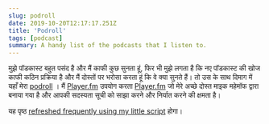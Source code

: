 ```yaml
---
slug: podroll
date: 2019-10-20T12:17:17.251Z
title: 'Podroll'
tags: [podcast]
summary: A handy list of the podcasts that I listen to.
---
```


मुझे पॉडकास्ट बहुत पसंद है और मैं काफी कुछ सुनता हूं, फिर भी मुझे लगता है कि नए पॉडकास्ट की खोज काफी कठिन प्रक्रिया है और मैं दोस्तों पर भरोसा करता हूं कि वे क्या सुनते हैं। तो उस के साथ दिमाग में यहाँ मेरा [podroll](https://player.fm/pkinlan/fm.opml) । मैं [Player.fm](https://player.fm) उपयोग करता [Player.fm](https://player.fm) जो मेरे अच्छे दोस्त माइक महेमॉफ द्वारा बनाया गया है और आपकी सदस्यता सूची को साझा करने और निर्यात करने की क्षमता है।

यह पृष्ठ [refreshed frequently using my little script](https://github.com/PaulKinlan/paul.kinlan.me/blob/main/podroll.js) होगा।

<!-- POD REFRESH check podroll.js in the root -->
